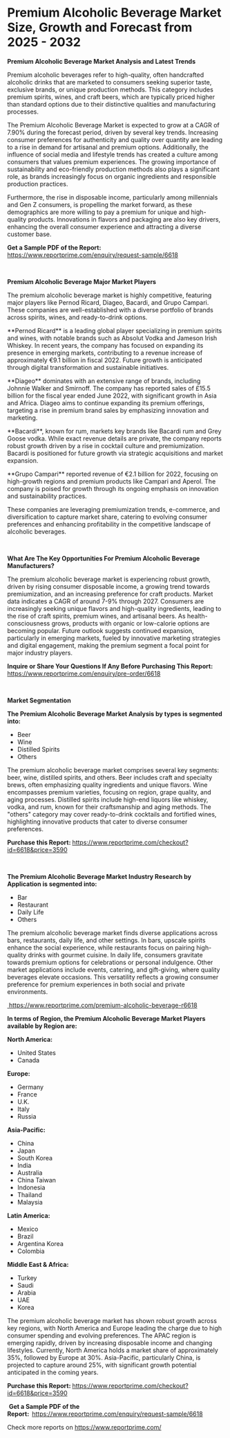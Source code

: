 <p><h1>Premium Alcoholic Beverage Market Size, Growth and Forecast from 2025 - 2032</h1></p><p><strong>Premium Alcoholic Beverage Market Analysis and Latest Trends</strong></p>
<p><p>Premium alcoholic beverages refer to high-quality, often handcrafted alcoholic drinks that are marketed to consumers seeking superior taste, exclusive brands, or unique production methods. This category includes premium spirits, wines, and craft beers, which are typically priced higher than standard options due to their distinctive qualities and manufacturing processes.</p><p>The Premium Alcoholic Beverage Market is expected to grow at a CAGR of 7.90% during the forecast period, driven by several key trends. Increasing consumer preferences for authenticity and quality over quantity are leading to a rise in demand for artisanal and premium options. Additionally, the influence of social media and lifestyle trends has created a culture among consumers that values premium experiences. The growing importance of sustainability and eco-friendly production methods also plays a significant role, as brands increasingly focus on organic ingredients and responsible production practices.</p><p>Furthermore, the rise in disposable income, particularly among millennials and Gen Z consumers, is propelling the market forward, as these demographics are more willing to pay a premium for unique and high-quality products. Innovations in flavors and packaging are also key drivers, enhancing the overall consumer experience and attracting a diverse customer base.</p></p>
<p><strong>Get a Sample PDF of the Report:&nbsp;</strong> <a href="https://www.reportprime.com/enquiry/request-sample/6618?utm_campaign=2445&utm_medium=2&utm_source=Github&utm_content=ia&utm_term=19032025&utm_id=premium-alcoholic-beverage">https://www.reportprime.com/enquiry/request-sample/6618</a></p>
<p>&nbsp;</p>
<p><strong>Premium Alcoholic Beverage Major Market Players</strong></p>
<p><p>The premium alcoholic beverage market is highly competitive, featuring major players like Pernod Ricard, Diageo, Bacardi, and Grupo Campari. These companies are well-established with a diverse portfolio of brands across spirits, wines, and ready-to-drink options.</p><p>**Pernod Ricard** is a leading global player specializing in premium spirits and wines, with notable brands such as Absolut Vodka and Jameson Irish Whiskey. In recent years, the company has focused on expanding its presence in emerging markets, contributing to a revenue increase of approximately €9.1 billion in fiscal 2022. Future growth is anticipated through digital transformation and sustainable initiatives.</p><p>**Diageo** dominates with an extensive range of brands, including Johnnie Walker and Smirnoff. The company has reported sales of £15.5 billion for the fiscal year ended June 2022, with significant growth in Asia and Africa. Diageo aims to continue expanding its premium offerings, targeting a rise in premium brand sales by emphasizing innovation and marketing.</p><p>**Bacardi**, known for rum, markets key brands like Bacardi rum and Grey Goose vodka. While exact revenue details are private, the company reports robust growth driven by a rise in cocktail culture and premiumization. Bacardi is positioned for future growth via strategic acquisitions and market expansion.</p><p>**Grupo Campari** reported revenue of €2.1 billion for 2022, focusing on high-growth regions and premium products like Campari and Aperol. The company is poised for growth through its ongoing emphasis on innovation and sustainability practices.</p><p>These companies are leveraging premiumization trends, e-commerce, and diversification to capture market share, catering to evolving consumer preferences and enhancing profitability in the competitive landscape of alcoholic beverages.</p></p>
<p>&nbsp;</p>
<p><strong>What Are The Key Opportunities For Premium Alcoholic Beverage Manufacturers?</strong></p>
<p><p>The premium alcoholic beverage market is experiencing robust growth, driven by rising consumer disposable income, a growing trend towards premiumization, and an increasing preference for craft products. Market data indicates a CAGR of around 7-9% through 2027. Consumers are increasingly seeking unique flavors and high-quality ingredients, leading to the rise of craft spirits, premium wines, and artisanal beers. As health-consciousness grows, products with organic or low-calorie options are becoming popular. Future outlook suggests continued expansion, particularly in emerging markets, fueled by innovative marketing strategies and digital engagement, making the premium segment a focal point for major industry players.</p></p>
<p><strong>Inquire or Share Your Questions If Any Before Purchasing This Report:</strong> <a href="https://www.reportprime.com/enquiry/pre-order/6618?utm_campaign=2445&utm_medium=2&utm_source=Github&utm_content=ia&utm_term=19032025&utm_id=premium-alcoholic-beverage">https://www.reportprime.com/enquiry/pre-order/6618</a></p>
<p>&nbsp;</p>
<p><strong>Market Segmentation</strong></p>
<p><strong>The Premium Alcoholic Beverage Market Analysis by types is segmented into:</strong></p>
<p><ul><li>Beer</li><li>Wine</li><li>Distilled Spirits</li><li>Others</li></ul></p>
<p><p>The premium alcoholic beverage market comprises several key segments: beer, wine, distilled spirits, and others. Beer includes craft and specialty brews, often emphasizing quality ingredients and unique flavors. Wine encompasses premium varieties, focusing on region, grape quality, and aging processes. Distilled spirits include high-end liquors like whiskey, vodka, and rum, known for their craftsmanship and aging methods. The "others" category may cover ready-to-drink cocktails and fortified wines, highlighting innovative products that cater to diverse consumer preferences.</p></p>
<p><strong>Purchase this Report:&nbsp;</strong><a href="https://www.reportprime.com/checkout?id=6618&price=3590&utm_campaign=2445&utm_medium=2&utm_source=Github&utm_content=ia&utm_term=19032025&utm_id=premium-alcoholic-beverage">https://www.reportprime.com/checkout?id=6618&price=3590</a></p>
<p>&nbsp;</p>
<p><strong>The Premium Alcoholic Beverage Market Industry Research by Application is segmented into:</strong></p>
<p><ul><li>Bar</li><li>Restaurant</li><li>Daily Life</li><li>Others</li></ul></p>
<p><p>The premium alcoholic beverage market finds diverse applications across bars, restaurants, daily life, and other settings. In bars, upscale spirits enhance the social experience, while restaurants focus on pairing high-quality drinks with gourmet cuisine. In daily life, consumers gravitate towards premium options for celebrations or personal indulgence. Other market applications include events, catering, and gift-giving, where quality beverages elevate occasions. This versatility reflects a growing consumer preference for premium experiences in both social and private environments.</p></p>
<p><a href="https://www.reportprime.com/premium-alcoholic-beverage-r6618?utm_campaign=2445&utm_medium=2&utm_source=Github&utm_content=ia&utm_term=19032025&utm_id=premium-alcoholic-beverage">&nbsp;https://www.reportprime.com/premium-alcoholic-beverage-r6618</a></p>
<p><strong>In terms of Region, the Premium Alcoholic Beverage Market Players available by Region are:</strong></p>
<p>
    <p> <strong> North America: </strong>
        <ul>
            <li>United States</li>
            <li>Canada</li>
        </ul>
        </p> 
    <p> <strong> Europe: </strong>
        <ul>
            <li>Germany</li>
            <li>France</li>
            <li>U.K.</li>
            <li>Italy</li>
            <li>Russia</li>
        </ul>
        </p> 
    <p> <strong> Asia-Pacific: </strong>
        <ul>
            <li>China</li>
            <li>Japan</li>
            <li>South Korea</li>
            <li>India</li>
            <li>Australia</li>
            <li>China Taiwan</li>
            <li>Indonesia</li>
            <li>Thailand</li>
            <li>Malaysia</li>
        </ul>
        </p> 
    <p> <strong> Latin America: </strong>
        <ul>
            <li>Mexico</li>
            <li>Brazil</li>
            <li>Argentina Korea</li>
            <li>Colombia</li>
        </ul>
        </p> 
    <p> <strong> Middle East & Africa: </strong>
        <ul>
            <li>Turkey</li>
            <li>Saudi</li>
            <li>Arabia</li>
            <li>UAE</li>
            <li>Korea</li>
        </ul>
    </p>
    </p>
<p><p>The premium alcoholic beverage market has shown robust growth across key regions, with North America and Europe leading the charge due to high consumer spending and evolving preferences. The APAC region is emerging rapidly, driven by increasing disposable income and changing lifestyles. Currently, North America holds a market share of approximately 35%, followed by Europe at 30%. Asia-Pacific, particularly China, is projected to capture around 25%, with significant growth potential anticipated in the coming years.</p></p>
<p><strong>Purchase this Report: </strong><a href="https://www.reportprime.com/checkout?id=6618&price=3590&utm_campaign=2445&utm_medium=2&utm_source=Github&utm_content=ia&utm_term=19032025&utm_id=premium-alcoholic-beverage">https://www.reportprime.com/checkout?id=6618&price=3590</a></p>
<p>&nbsp;<strong>Get a Sample PDF of the Report:&nbsp;&nbsp;</strong><a href="https://www.reportprime.com/enquiry/request-sample/6618?utm_campaign=2445&utm_medium=2&utm_source=Github&utm_content=ia&utm_term=19032025&utm_id=premium-alcoholic-beverage">https://www.reportprime.com/enquiry/request-sample/6618</a></p>
<p><strong></strong></p>
<p>Check more reports on <a href="https://www.reportprime.com/?utm_campaign=2445&utm_medium=2&utm_source=Github&utm_content=ia&utm_term=19032025&utm_id=premium-alcoholic-beverage">https://www.reportprime.com/</a></p>